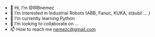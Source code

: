 - 👋 Hi, I’m @IRBnemez
- 👀 I’m interested in Industrial Robots (ABB, Fanuc, KUKA, stäubli ... )
- 🌱 I’m currently learning Python
- 💞️ I’m looking to collaborate on ...
- 📫 How to reach me nemezc@gmail.com

<!---
IRBnemez/IRBnemez is a ✨ special ✨ repository because its `README.md` (this file) appears on your GitHub profile.
You can click the Preview link to take a look at your changes.
--->
